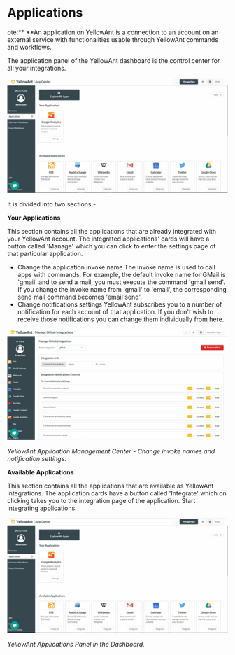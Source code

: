 # Applications

ote:** **An application on YellowAnt is a connection to an account on an external service with functionalities usable through YellowAnt commands and workflows.

The application panel of the YellowAnt dashboard is the control center for all your integrations.

![](../.gitbook/assets/appsdash%20%281%29.jpg)

It is divided into two sections -

**Your Applications**

This section contains all the applications that are already integrated with your YellowAnt account. The integrated applications' cards will have a button called 'Manage' which you can click to enter the settings page of that particular application.

* Change the application invoke name The invoke name is used to call apps with commands. For example, the default invoke name for GMail is 'gmail' and to send a mail, you must execute the command 'gmail send'. If you change the invoke name from 'gmail' to 'email', the corresponding send mail command becomes 'email send'.
* Change notifications settings YellowAnt subscribes you to a number of notification for each account of that application. If you don't wish to receive those notifications you can change them individually from here.

![](../.gitbook/assets/image%20%2855%29.png)

_YellowAnt Application Management Center - Change invoke names and notification settings_.

**Available Applications**

This section contains all the applications that are available as YellowAnt integrations. The application cards have a button called 'Integrate' which on clicking takes you to the integration page of the application. Start integrating applications.

![](../.gitbook/assets/image%20%2848%29.png)

_YellowAnt Applications Panel in the Dashboard._

